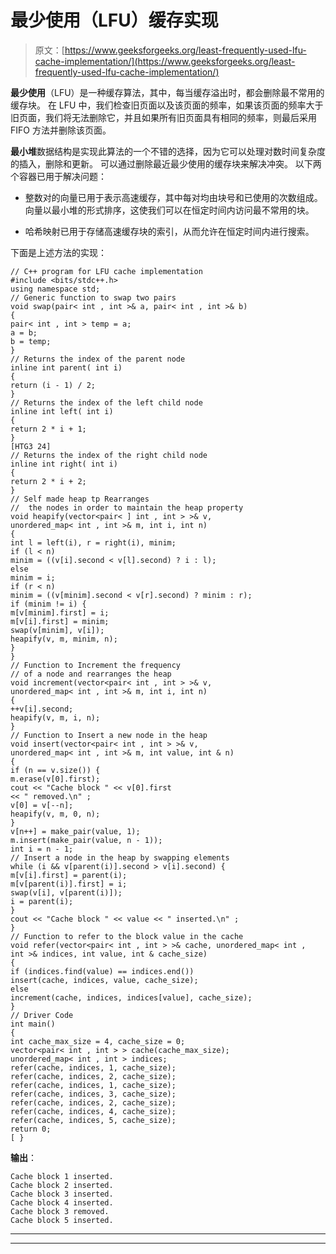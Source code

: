 # 最少使用（LFU）缓存实现

> 原文：[https://www.geeksforgeeks.org/least-frequently-used-lfu-cache-implementation/](https://www.geeksforgeeks.org/least-frequently-used-lfu-cache-implementation/)

**最少使用**（LFU）是一种缓存算法，其中，每当缓存溢出时，都会删除最不常用的缓存块。 在 LFU 中，我们检查旧页面以及该页面的频率，如果该页面的频率大于旧页面，我们将无法删除它，并且如果所有旧页面具有相同的频率，则最后采用 FIFO 方法并删除该页面。

**最小堆**数据结构是实现此算法的一个不错的选择，因为它可以处理对数时间复杂度的插入，删除和更新。 可以通过删除最近最少使用的缓存块来解决冲突。 以下两个容器已用于解决问题：

*   整数对的向量已用于表示高速缓存，其中每对均由块号和已使用的次数组成。 向量以最小堆的形式排序，这使我们可以在恒定时间内访问最不常用的块。

*   哈希映射已用于存储高速缓存块的索引，从而允许在恒定时间内进行搜索。

下面是上述方法的实现：

```
// C++ program for LFU cache implementation
#include <bits/stdc++.h>
using namespace std;
// Generic function to swap two pairs
void swap(pair< int , int >& a, pair< int , int >& b)
{
pair< int , int > temp = a;
a = b;
b = temp;
}
// Returns the index of the parent node
inline int parent( int i)
{
return (i - 1) / 2;
}
// Returns the index of the left child node
inline int left( int i)
{
return 2 * i + 1;
}
[HTG3 24]
// Returns the index of the right child node
inline int right( int i)
{
return 2 * i + 2;
}
// Self made heap tp Rearranges
//  the nodes in order to maintain the heap property
void heapify(vector<pair< ] int , int > >& v,
unordered_map< int , int >& m, int i, int n)
{
int l = left(i), r = right(i), minim;
if (l < n)
minim = ((v[i].second < v[l].second) ? i : l);
else
minim = i;
if (r < n)
minim = ((v[minim].second < v[r].second) ? minim : r);
if (minim != i) {
m[v[minim].first] = i;
m[v[i].first] = minim;
swap(v[minim], v[i]);
heapify(v, m, minim, n);
}
}
// Function to Increment the frequency
// of a node and rearranges the heap
void increment(vector<pair< int , int > >& v,
unordered_map< int , int >& m, int i, int n)
{
++v[i].second;
heapify(v, m, i, n);
}
// Function to Insert a new node in the heap
void insert(vector<pair< int , int > >& v,
unordered_map< int , int >& m, int value, int & n)
{
if (n == v.size()) {
m.erase(v[0].first);
cout << "Cache block " << v[0].first
<< " removed.\n" ;
v[0] = v[--n];
heapify(v, m, 0, n);
}
v[n++] = make_pair(value, 1);
m.insert(make_pair(value, n - 1));
int i = n - 1;
// Insert a node in the heap by swapping elements
while (i && v[parent(i)].second > v[i].second) {
m[v[i].first] = parent(i);
m[v[parent(i)].first] = i;
swap(v[i], v[parent(i)]);
i = parent(i);
}
cout << "Cache block " << value << " inserted.\n" ;
}
// Function to refer to the block value in the cache
void refer(vector<pair< int , int > >& cache, unordered_map< int ,
int >& indices, int value, int & cache_size)
{
if (indices.find(value) == indices.end())
insert(cache, indices, value, cache_size);
else
increment(cache, indices, indices[value], cache_size);
}
// Driver Code
int main()
{
int cache_max_size = 4, cache_size = 0;
vector<pair< int , int > > cache(cache_max_size);
unordered_map< int , int > indices;
refer(cache, indices, 1, cache_size);
refer(cache, indices, 2, cache_size);
refer(cache, indices, 1, cache_size);
refer(cache, indices, 3, cache_size);
refer(cache, indices, 2, cache_size);
refer(cache, indices, 4, cache_size);
refer(cache, indices, 5, cache_size);
return 0;
[ }
```

**输出**：

```
Cache block 1 inserted.
Cache block 2 inserted.
Cache block 3 inserted.
Cache block 4 inserted.
Cache block 3 removed.
Cache block 5 inserted.

```



* * *

* * *




